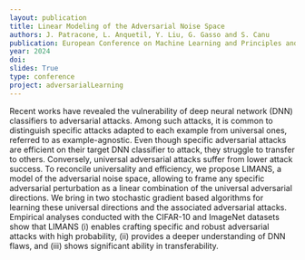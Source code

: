 ```yaml
---
layout: publication
title: Linear Modeling of the Adversarial Noise Space
authors: J. Patracone, L. Anquetil, Y. Liu, G. Gasso and S. Canu
publication: European Conference on Machine Learning and Principles and Practice of Knowledge Discovery in Databases (ECML PKDD)
year: 2024
doi:
slides: True
type: conference
project: adversarialLearning
---
```


Recent works have revealed the vulnerability of deep neural network (DNN) classifiers to adversarial attacks. Among such attacks, it is common to distinguish specific attacks adapted to each example from universal ones, referred to as example-agnostic. Even though specific adversarial attacks are efficient on their target DNN classifier to attack, they struggle to transfer to others. Conversely, universal adversarial attacks suffer from lower attack success. To reconcile universality and efficiency, we propose LIMANS, a model of the adversarial noise space, allowing to frame any specific adversarial perturbation as a linear combination of the universal adversarial directions. We bring in two stochastic gradient based algorithms for learning these universal directions and the associated adversarial attacks. Empirical analyses conducted with the CIFAR-10 and ImageNet datasets show that LIMANS (i) enables crafting specific and robust adversarial attacks with high probability, (ii) provides a deeper understanding of DNN flaws, and (iii) shows significant ability in transferability.
